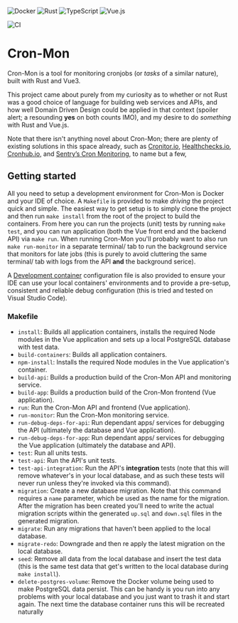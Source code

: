 ![Docker](https://img.shields.io/badge/Docker-2CA5E0?style=for-the-badge&logo=docker&logoColor=white)
![Rust](https://img.shields.io/badge/Rust-000000?style=for-the-badge&logo=rust&logoColor=white)
![TypeScript](https://img.shields.io/badge/TypeScript-007ACC?style=for-the-badge&logo=typescript&logoColor=white)
![Vue.js](https://img.shields.io/badge/Vue%20js-35495E?style=for-the-badge&logo=vuedotjs&logoColor=4FC08D)

![CI](https://github.com/howamith/cron-mon/actions/workflows/ci.yml/badge.svg)

# Cron-Mon

Cron-Mon is a tool for monitoring cronjobs (or _tasks_ of a similar nature), built with Rust and
Vue3.

This project came about purely from my curiosity as to whether or not Rust was a good choice
of language for building web services and APIs, and how well Domain Driven Design could be applied
in that context (spoiler alert; a resounding **yes** on both counts IMO), and my desire to do
_something_ with Rust and Vue.js.

Note that there isn't anything novel about Cron-Mon; there are plenty of existing solutions in this
space already, such as [Cronitor.io](https://cronitor.io/cron-job-monitoring),
[Healthchecks.io](https://healthchecks.io), [Cronhub.io](https://cronhub.io), and
[Sentry’s Cron Monitoring](https://sentry.io/for/cron-monitoring/), to name but a few,

## Getting started

All you need to setup a development environment for Cron-Mon is Docker and your IDE of choice. A
`Makefile` is provided to make _driving_ the project quick and simple. The easiest way to get setup
is to simply clone the project and then run `make install` from the root of the project to build the
containers. From here you can run the projects (unit) tests by running `make test`, and you can run
application (both the Vue front end and the backend API) via `make run`. When running Cron-Mon
you'll probably want to also run `make run-monitor` in a separate terminal/ tab to run the
background service that monitors for late jobs (this is purely to avoid cluttering the same
terminal/ tab with logs from the API **and** the background serice).

A [Development container](https://containers.dev/) configuration file is also provided to ensure
your IDE can use your local containers' environments and to provide a pre-setup, consistent and
reliable debug configuration (this is tried and tested on Visual Studio Code).

### Makefile

- `install`: Builds all application containers, installs the required Node modules in the Vue
  application and sets up a local PostgreSQL database with test data.
- `build-containers`: Builds all application containers.
- `npm-install`: Installs the required Node modules in the Vue application's container.
- `build-api`: Builds a production build of the Cron-Mon API and monitoring service.
- `build-app`: Builds a production build of the Cron-Mon frontend (Vue application).
- `run`: Run the Cron-Mon API and frontend (Vue application).
- `run-monitor`: Run the Cron-Mon monitoring service.
- `run-debug-deps-for-api`: Run dependant apps/ services for debugging the API (ultimately the
  database and Vue application).
- `run-debug-deps-for-app`: Run dependant apps/ services for debugging the Vue application
  (ultimately the database and API).
- `test`: Run all units tests.
- `test-api`: Run the API's unit tests.
- `test-api-integration`: Run the API's **integration** tests (note that this will remove whatever's
  in your local database, and as such these tests will never run unless they're invoked via this
  command).
- `migration`: Create a new database migration. Note that this command requires a `name` parameter,
  which be used as the name for the migration. After the migration has been created you'll need to
  write the actual migration scripts within the generated `up.sql` and `down.sql` files in the
  generated migration.
- `migrate`: Run any migrations that haven't been applied to the local database.
- `migrate-redo`: Downgrade and then re apply the latest migration on the local database.
- `seed`: Remove all data from the local database and insert the test data (this is the same test
  data that get's written to the local database during `make install`).
- `delete-postgres-volume`: Remove the Docker volume being used to make PostgreSQL data persist.
  This can be handy is you run into any problems with your local database and you just want to trash
  it and start again. The next time the database container runs this will be recreated naturally
